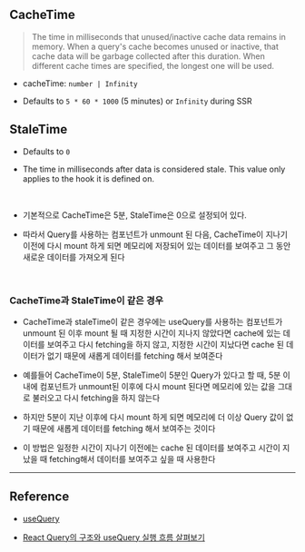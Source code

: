 ## CacheTime

> The time in milliseconds that unused/inactive cache data remains in memory. When a query's cache becomes unused or inactive, that cache data will be garbage collected after this duration. When different cache times are specified, the longest one will be used.

- cacheTime: `number | Infinity`

- Defaults to `5 * 60 * 1000` (5 minutes) or `Infinity` during SSR

## StaleTime

- Defaults to `0`

- The time in milliseconds after data is considered stale. This value only applies to the hook it is defined on.

<br/>

- 기본적으로 CacheTime은 5분, StaleTime은 0으로 설정되어 있다.

- 따라서 Query를 사용하는 컴포넌트가 unmount 된 다음, CacheTime이 지나기 이전에 다시 mount 하게 되면 메모리에 저장되어 있는 데이터를 보여주고 그 동안 새로운 데이터를 가져오게 된다

<br/>

### CacheTime과 StaleTime이 같은 경우

- CacheTime과 staleTime이 같은 경우에는 useQuery를 사용하는 컴포넌트가 unmount 된 이후 mount 될 때 지정한 시간이 지나지 않았다면 cache에 있는 데이터를 보여주고 다시 fetching을 하지 않고, 지정한 시간이 지났다면 cache 된 데이터가 없기 때문에 새롭게 데이터를 fetching 해서 보여준다

- 예를들어 CacheTime이 5분, StaleTime이 5분인 Query가 있다고 할 때, 5분 이내에 컴포넌트가 unmount된 이후에 다시 mount 된다면 메모리에 있는 값을 그대로 불러오고 다시 fetching을 하지 않는다

- 하지만 5분이 지난 이후에 다시 mount 하게 되면 메모리에 더 이상 Query 값이 없기 때문에 새롭게 데이터를 fetching 해서 보여주는 것이다

- 이 방법은 일정한 시간이 지나기 이전에는 cache 된 데이터를 보여주고 시간이 지났을 때 fetching해서 데이터를 보여주고 싶을 때 사용한다

---

## Reference

- [useQuery](https://tanstack.com/query/v4/docs/framework/react/reference/useQuery)

- [React Query의 구조와 useQuery 실행 흐름 살펴보기](https://fe-developers.kakaoent.com/2023/230720-react-query/)
